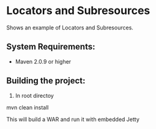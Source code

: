 Locators and Subresources
==========================
Shows an example of Locators and Subresources.

System Requirements:
-------------------------
- Maven 2.0.9 or higher

Building the project:
-------------------------
1. In root directoy

mvn clean install

This will build a WAR and run it with embedded Jetty
